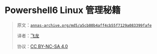 # Powershell6 Linux 管理秘籍

> 原文：[`annas-archive.org/md5/a5cb80b4aff4cb55f7129a083399fafe`](https://annas-archive.org/md5/a5cb80b4aff4cb55f7129a083399fafe)
> 
> 译者：[飞龙](https://github.com/wizardforcel)
> 
> 协议：[CC BY-NC-SA 4.0](http://creativecommons.org/licenses/by-nc-sa/4.0/)